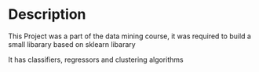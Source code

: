# Description
This Project was a part of the data mining course, it was required to build a small libarary based on sklearn libarary 

It has classifiers, regressors and clustering algorithms 
